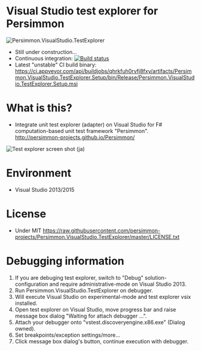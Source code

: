 # Visual Studio test explorer for Persimmon
![Persimmon.VisualStudio.TestExplorer](https://raw.githubusercontent.com/persimmon-projects/Persimmon.VisualStudio.TestExplorer/master/Images/banner.png)

* Still under construction...
* Continuous integration: [![Build status](https://ci.appveyor.com/api/projects/status/yum3a2eybr7s7ven?svg=true)](https://ci.appveyor.com/project/kekyo/persimmon-visualstudio-testexplorer)
* Latest "unstable" CI build binary: https://ci.appveyor.com/api/buildjobs/qhrkfuh0rvfj8fxy/artifacts/Persimmon.VisualStudio.TestExplorer.Setup/bin/Release/Persimmon.VisualStudio.TestExplorer.Setup.msi

# What is this?
* Integrate unit test explorer (adapter) on Visual Studio for F# computation-based unit test framework "Persimmon". http://persimmon-projects.github.io/Persimmon/

![Test explorer screen shot (ja)](https://raw.githubusercontent.com/persimmon-projects/Persimmon.VisualStudio.TestExplorer/master/Images/screenshot_ja.png)

# Environment
* Visual Studio 2013/2015

# License
* Under MIT https://raw.githubusercontent.com/persimmon-projects/Persimmon.VisualStudio.TestExplorer/master/LICENSE.txt

# Debugging information

1. If you are debuging test explorer, switch to "Debug" solution-configuration and require administrative-mode on Visual Studio 2013.
2. Run Persimmon.VisualStudio.TestExplorer on debugger.
3. Will execute Visual Studio on experimental-mode and test explorer vsix installed.
4. Open test explorer on Visual Studio, move progress bar and raise message box dialog "Waiting for attach debugger ...".
5. Attach your debugger onto "vstest.discoveryengine.x86.exe" (Dialog owned).
6. Set breakpoints/exception settings/more...
7. Click message box dialog's button, continue execution with debugger.

